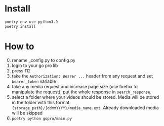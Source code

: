 # Install
```bash
poetry env use python3.9
poetry install
```

# How to
0) rename _config.py to config.py
1) login to your go pro lib
2) press f12
3) take the `Authorization: Bearer ...` header from any request and set `bearer_token` variable
4) take any media request and increase page size (use firefox to manipulate the request),
put the whole response in `search_response`.
5) select a folder where your videos should be stored. Media will be stored in the folder with this format: `{storage_path}/{ddmmYYYY}/media_name.ext`. Already downloaded media will be skipped
6) `poetry python gopro/main.py`